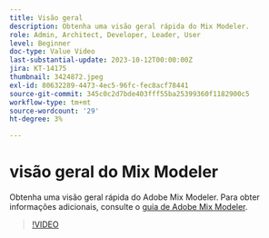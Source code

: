 ```yaml
---
title: Visão geral
description: Obtenha uma visão geral rápida do Mix Modeler.
role: Admin, Architect, Developer, Leader, User
level: Beginner
doc-type: Value Video
last-substantial-update: 2023-10-12T00:00:00Z
jira: KT-14175
thumbnail: 3424872.jpeg
exl-id: 80632289-4473-4ec5-96fc-fec8acf78441
source-git-commit: 345c0c2d7bde403fff55ba25399360f1182900c5
workflow-type: tm+mt
source-wordcount: '29'
ht-degree: 3%

---
```


# visão geral do Mix Modeler

Obtenha uma visão geral rápida do Adobe Mix Modeler. Para obter informações adicionais, consulte o [guia de Adobe Mix Modeler](https://experienceleague.adobe.com/en/docs/mix-modeler/using/get-started/workflow).

>[!VIDEO](https://video.tv.adobe.com/v/3424872/?learn=on&enablevpops)
